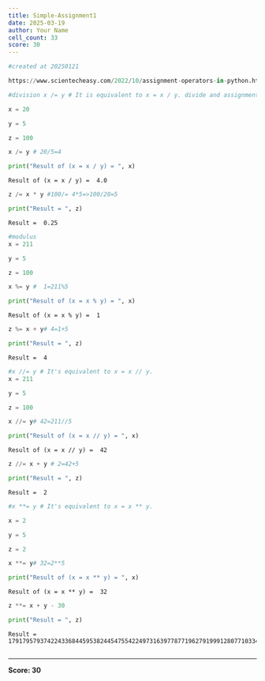 ```yaml
---
title: Simple-Assignment1
date: 2025-03-19
author: Your Name
cell_count: 33
score: 30
---
```


```python
#created at 20250121
```


```python
https://www.scientecheasy.com/2022/10/assignment-operators-in-python.html/
```


```python
#division x /= y # It is equivalent to x = x / y. divide and assignment operator
```


```python
x = 20

```


```python
y = 5

```


```python
z = 100


```


```python
x /= y # 20/5=4

```


```python
print("Result of (x = x / y) = ", x)


```

    Result of (x = x / y) =  4.0



```python
z /= x * y #100/= 4*5=>100/20=5

```


```python
print("Result = ", z)
```

    Result =  0.25



```python
#modulus
x = 211

```


```python
y = 5

```


```python
z = 100

```


```python
x %= y #  1=211%5

```


```python
print("Result of (x = x % y) = ", x)

```

    Result of (x = x % y) =  1



```python
z %= x + y# 4=1+5

```


```python
print("Result = ", z)
```

    Result =  4



```python
#x //= y # It's equivalent to x = x // y.
x = 211
```


```python
y = 5
```


```python
z = 100
```


```python
x //= y# 42=211//5
```


```python
print("Result of (x = x // y) = ", x)
```

    Result of (x = x // y) =  42



```python
z //= x + y # 2=42+5
```


```python
print("Result = ", z)
```

    Result =  2



```python
#x **= y # It's equivalent to x = x ** y.

```


```python
x = 2
```


```python
y = 5
```


```python
z = 2
```


```python
x **= y# 32=2**5
```


```python
print("Result of (x = x ** y) = ", x)
```

    Result of (x = x ** y) =  32



```python
z **= x + y - 30
```


```python
print("Result = ", z)
```

    Result =  17917957937422433684459538244547554224973163977877196279199912807710334969441287563047019946172856926208



```python

```


---
**Score: 30**